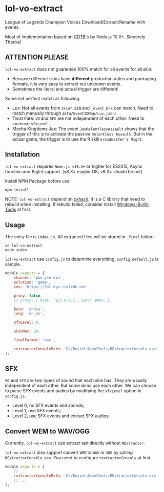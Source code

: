 # lol-vo-extract
League of Legends Champion Voices Download/Extract/Rename with events.

Most of implementation based on [CDTB](https://github.com/CommunityDragon/CDTB)'s by Node.js 10.X+. Sincerely Thanks!

## ATTENTION PLEASE
`lol-vo-extract` does not guarantee 100% match for all events for all skin:
- Because different skins have **different** production dates and packaging formats, it is very easy to extract out unknown events.
- Sometimes the literal and actual trigger are different!

Some not perfect match as following:
* Lux: Not all events from `skin*.BIN` and `_event.bnk` can match. Need to match manually through `data/EventIDMap/Lux.json`;
* Twist Fate: `VO` and `SFX` are not independent of each other. Need to increase `sfxLevel`.
* Mecha Kingdoms Jax: The event `JaxRelentlessAssault` shows that the trigger of this is to activate the passive `Relentless Assault`. But in the actual game, the trigger is to use the R skill `Grandmaster's Might`.

## Installation

`lol-vo-extract` requires `Node.js v10.X+` or higher for ES2015, Async function and BigInt support. (v8.X+ maybe OK, v6.X+ should be not)

Install NPM Package before use:
````javascript
npm install
````

NOTE: `lol-vo-extract` depend on [xxhash](https://github.com/mscdex/node-xxhash). It is a C library that need to rebuild when installing. If rebuild failed, consider install [Windows-Build-Tools](https://github.com/felixrieseberg/windows-build-tools) at first.

## Usage
The entry file is `index.js`. All extracted files will be stored in `_final` folder:
````batch
cd lol-vo-extract
node index
````

`lol-vo-extract` use `config.js` to determine everything. `config.default.js` is sample.

````javascript
module.exports = {
	channel: 'pbe-pbe-win',
	solution: 'game',
	cdn: 'https://lol.dyn.riotcdn.net',

	proxy: false,
	// proxy: { host: '127.0.0.1', port: 9000, },

	hero: 'annie',
	lang: 'en_us',

	sfxLevel: 0,

	skinMax: 20,

	finalFormat: 'wav',

	rextractorConsolePath: 'D:/RavioliGameTools/RExtractorConsole.exe',
};
````

## SFX
`VO` and `SFX` are two types of sound that each skin has. They are usually independent of each other. But some skins use each other.
We can choose to parse SFX events and audios by modifying the `sfxLevel` option in `config.js`.
* Level 0, no SFX events and sounds;
* Level 1, use SFX events;
* Level 2, use SFX events and extract SFX audios;

## Convert WEM to WAV/OGG

Currently, `lol-vo-extract` can extract `WEM` directly without `RExtractor`.

`lol-vo-extract` also support convert `WEM` to `WAV` or `OGG` by calling `RExtractorConsole.exe`. You need to configure `rextractorConsole` at first.

````javascript
module.exports = {
	// ...
	rextractorConsolePath: 'D:/RavioliGameTools/RExtractorConsole.exe',
	// ...
};
````
